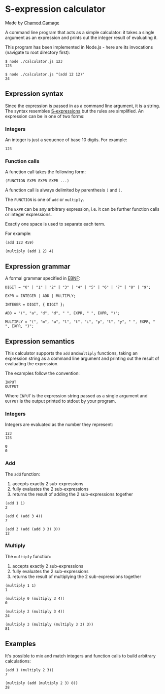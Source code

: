 S-expression calculator
=======================
Made by [Chamod Gamage](https://www.chamod.ga)

A command line program that acts as a simple calculator: it takes a
single argument as an expression and prints out the integer result of
evaluating it.

This program has been implemented in Node.js - here are its invocations (navigate to root directory first):

    $ node ./calculator.js 123
    123

    $ node ./calculator.js "(add 12 12)"
    24

Expression syntax
-----------------

Since the expression is passed in as a command line argument, it is a string.
The syntax resembles [S-expressions][sexp] but the rules are simplified. An
expression can be in one of two forms:

### Integers

An integer is just a sequence of base 10 digits. For example:

    123

### Function calls

A function call takes the following form:

    (FUNCTION EXPR EXPR EXPR ...)

A function call is always delimited by parenthesis `(` and `)`.

The `FUNCTION` is one of `add` or `multiply`.

The `EXPR` can be any arbitrary expression, i.e. it can be further function
calls or integer expressions.

Exactly one space is used to separate each term.

For example:

    (add 123 459)

    (multiply (add 1 2) 4)

Expression grammar
------------------

A formal grammar specified in [EBNF][ebnf]:

    DIGIT = "0" | "1" | "2" | "3" | "4" | "5" | "6" | "7" | "8" | "9";

    EXPR = INTEGER | ADD | MULTIPLY;

    INTEGER = DIGIT, { DIGIT };

    ADD = "(", "a", "d", "d", " ", EXPR, " ", EXPR, ")";

    MULTIPLY = "(", "m", "u", "l", "t", "i", "p", "l", "y", " ", EXPR, " ", EXPR, ")";

Expression semantics
--------------------

This calculator supports the `add` and`multiply` functions, taking an expression string as a command
line argument and printing out the result of evaluating the expression.

The examples follow the convention:

    INPUT
    OUTPUT

Where `INPUT` is the expression string passed as a single argument and `OUTPUT`
is the output printed to stdout by your program.

### Integers

Integers are evaluated as the number they represent:

    123
    123

    0
    0

### Add

The `add` function:

1. accepts exactly 2 sub-expressions
2. fully evaluates the 2 sub-expressions
3. returns the result of adding the 2 sub-expressions together

```
(add 1 1)
2

(add 0 (add 3 4))
7

(add 3 (add (add 3 3) 3))
12
```

### Multiply

The `multiply` function:

1. accepts exactly 2 sub-expressions
2. fully evaluates the 2 sub-expressions
3. returns the result of multiplying the 2 sub-expressions together

```
(multiply 1 1)
1

(multiply 0 (multiply 3 4))
0

(multiply 2 (multiply 3 4))
24

(multiply 3 (multiply (multiply 3 3) 3))
81
```

Examples
--------

It's possible to mix and match integers and function calls to build arbitrary calculations:

    (add 1 (multiply 2 3))
    7

    (multiply (add (multiply 2 3) 8))
    28


[sexp]: https://en.wikipedia.org/wiki/S-expression
[ebnf]: https://en.wikipedia.org/wiki/Extended_Backus%E2%80%93Naur_form
